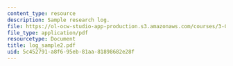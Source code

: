 ```yaml
---
content_type: resource
description: Sample research log.
file: https://ol-ocw-studio-app-production.s3.amazonaws.com/courses/3-093-information-exploration-becoming-a-savvy-scholar-fall-2006/5c452791a8f695eb81aa81898682e28f_log_sample2.pdf
file_type: application/pdf
resourcetype: Document
title: log_sample2.pdf
uid: 5c452791-a8f6-95eb-81aa-81898682e28f
---
```

